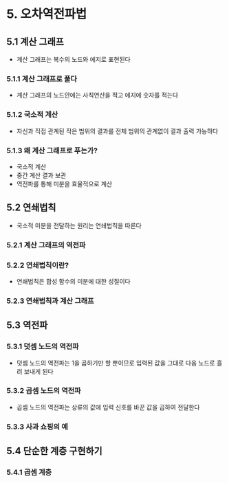 # 5. 오차역전파법
## 5.1 계산 그래프
- 계산 그래프는 복수의 노드와 에지로 표현된다
### 5.1.1 계산 그래프로 풀다
- 계산 그래프의 노드안에는 사칙연산을 적고 에지에 숫자를 적는다
### 5.1.2 국소적 계산
- 자신과 직접 관계된 작은 범위의 결과를 전체 범위의 관계없이 결과 출력 가능하다
### 5.1.3 왜 계산 그래프로 푸는가?
- 국소적 계산
- 중간 계산 결과 보관
- 역전파를 통해 미분을 효율적으로 계산
## 5.2 연쇄법칙
- 국소적 미분을 전달하는 원리는 연쇄법칙을 따른다
### 5.2.1 계산 그래프의 역전파
### 5.2.2 연쇄법칙이란?
- 연쇄법칙은 합성 함수의 미분에 대한 성질이다
### 5.2.3 연쇄법칙과 계산 그래프
## 5.3 역전파
### 5.3.1 덧셈 노드의 역전파
- 덧셈 노드의 역전파는 1을 곱하기만 할 뿐이므로 입력된 값을 그대로 다음 노드로 흘려 보내게 된다
### 5.3.2 곱셈 노드의 역전파
- 곱셈 노드의 역전파는 상류의 값에 입력 신호를 바꾼 값을 곱하여 전달한다
### 5.3.3 사과 쇼핑의 예
## 5.4 단순한 계층 구현하기
### 5.4.1 곱셈 계층
